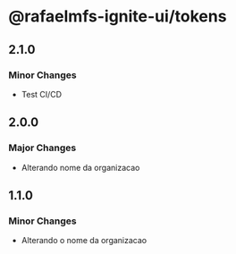 # @rafaelmfs-ignite-ui/tokens

## 2.1.0

### Minor Changes

- Test CI/CD

## 2.0.0

### Major Changes

- Alterando nome da organizacao

## 1.1.0

### Minor Changes

- Alterando o nome da organizacao
